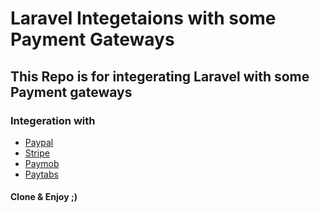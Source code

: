 
# Laravel Integetaions with some Payment Gateways

## This Repo is for integerating Laravel with some Payment gateways

### Integeration with

* [Paypal](https://developer.paypal.com/api/rest/)
* [Stripe](https://stripe.com/docs/api)
* [Paymob](https://docs.paymob.com/docs)
* [Paytabs](https://site.paytabs.com/en/pt2-documentation/)



#### Clone & Enjoy ;)

